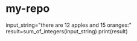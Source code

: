 # my-repo
input_string="there are 12 apples and 15 oranges:"
result=sum_of_integers(input_string)
print(result)
